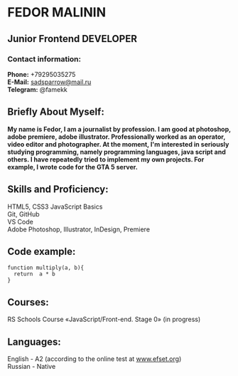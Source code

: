 # FEDOR MALININ
## Junior Frontend DEVELOPER

### Contact information:
**Phone:** +79295035275 <br>
**E-Mail:** sadsparrow@mail.ru <br>
**Telegram:** @famekk <br>

## Briefly About Myself:
**My name is Fedor, I am a journalist by profession. I am good at photoshop, adobe premiere, adobe illustrator. Professionally worked as an operator, video editor and photographer. At the moment, I'm interested in seriously studying programming, namely programming languages, java script and others. I have repeatedly tried to implement my own projects. For example, I wrote code for the GTA 5 server.**
## Skills and Proficiency:
HTML5, CSS3
JavaScript Basics <br>
Git, GitHub <br>
VS Code <br>
Adobe Photoshop, Illustrator, InDesign, Premiere <br>
## Code example:
```
function multiply(a, b){
  return  a * b
}
```
## Courses:
RS Schools Course «JavaScript/Front-end. Stage 0» (in progress)
## Languages:
English - A2 (according to the online test at www.efset.org) <br>
Russian - Native
